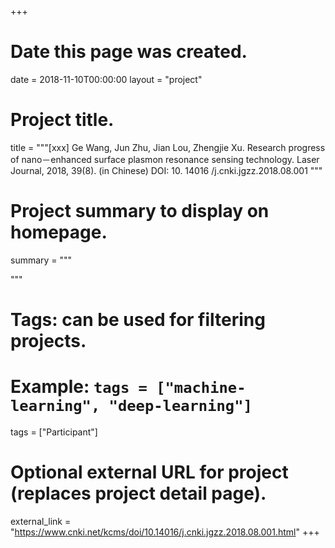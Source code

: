 +++
# Date this page was created.
date = 2018-11-10T00:00:00
layout = "project"

# Project title.
title = """[xxx] Ge Wang, Jun Zhu, Jian Lou, Zhengjie Xu. Research progress of nano－enhanced surface plasmon resonance sensing technology. Laser Journal, 2018, 39(8). (in Chinese) DOI: 10. 14016 /j.cnki.jgzz.2018.08.001
"""

# Project summary to display on homepage.
summary = """

 """

# Tags: can be used for filtering projects.
# Example: `tags = ["machine-learning", "deep-learning"]`
tags = ["Participant"]

# Optional external URL for project (replaces project detail page).
external_link = "https://www.cnki.net/kcms/doi/10.14016/j.cnki.jgzz.2018.08.001.html"
+++
